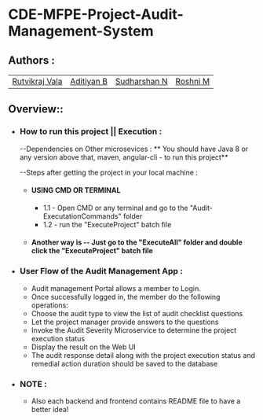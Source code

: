 # CDE-MFPE-Project-Audit-Management-System

## Authors :

<table>
  <tr>
      <td>
        <a href="https://github.com/rutvikraj">Rutvikraj Vala</a>
        </td>
      <td>
        <a href="https://github.com/adityan2851">Aditiyan B</a>
        </td>
      <td>
        <a href="https://github.com/">Sudharshan N</a>
        </td>
      <td>
        <a href="https://github.com/">Roshni M</a>
        </td>
    </tr>
</table>

## Overview::

* ### How to run this project || Execution : 
  --Dependencies on Other microsevices : ** You should have Java 8 or any version above that, maven, angular-cli - to run this project**
  <br/>

  --Steps after getting the project in your local machine : 
    
  * #### USING CMD OR TERMINAL<br/>
    * 1.1 - Open CMD or any terminal and go to the "Audit-ExecutationCommands" folder<br/>
    * 1.2 - run the "ExecuteProject" batch file<br/>

  * #### Another way is -- Just go to the "ExecuteAll" folder and double click the "ExecuteProject" batch file<br/>

* ### User Flow of the Audit Management App : 
    * Audit management Portal allows a member to Login. 
    * Once successfully logged in, the member do the following operations: 
    * Choose the audit type to view the list of audit checklist questions
    * Let the project manager provide answers to the questions 
    * Invoke the Audit Severity Microservice to determine the project execution status
    * Display the result on the Web UI 
    * The audit response detail along with the project execution status and remedial action duration should be saved to the database

* ### NOTE : 
    * Also each backend and frontend contains README file to have a better idea!    
